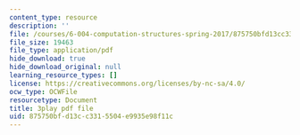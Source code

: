 ```yaml
---
content_type: resource
description: ''
file: /courses/6-004-computation-structures-spring-2017/875750bfd13cc3315504e9935e98f11c_TV6AtNbmLBE.pdf
file_size: 19463
file_type: application/pdf
hide_download: true
hide_download_original: null
learning_resource_types: []
license: https://creativecommons.org/licenses/by-nc-sa/4.0/
ocw_type: OCWFile
resourcetype: Document
title: 3play pdf file
uid: 875750bf-d13c-c331-5504-e9935e98f11c
---
```

